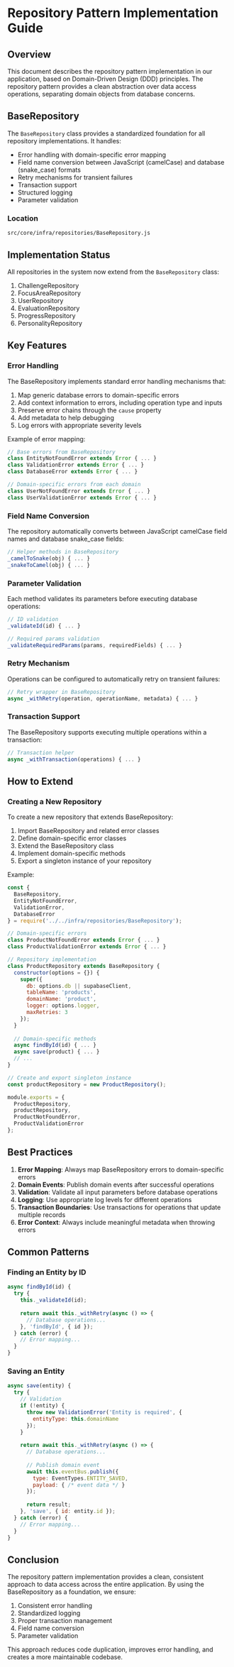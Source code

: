 # Repository Pattern Implementation Guide

## Overview

This document describes the repository pattern implementation in our application, based on Domain-Driven Design (DDD) principles. The repository pattern provides a clean abstraction over data access operations, separating domain objects from database concerns.

## BaseRepository

The `BaseRepository` class provides a standardized foundation for all repository implementations. It handles:

- Error handling with domain-specific error mapping
- Field name conversion between JavaScript (camelCase) and database (snake_case) formats
- Retry mechanisms for transient failures
- Transaction support
- Structured logging
- Parameter validation

### Location
```
src/core/infra/repositories/BaseRepository.js
```

## Implementation Status

All repositories in the system now extend from the `BaseRepository` class:

1. ChallengeRepository
2. FocusAreaRepository
3. UserRepository
4. EvaluationRepository
5. ProgressRepository
6. PersonalityRepository

## Key Features

### Error Handling

The BaseRepository implements standard error handling mechanisms that:

1. Map generic database errors to domain-specific errors
2. Add context information to errors, including operation type and inputs
3. Preserve error chains through the `cause` property
4. Add metadata to help debugging
5. Log errors with appropriate severity levels

Example of error mapping:
```javascript
// Base errors from BaseRepository
class EntityNotFoundError extends Error { ... }
class ValidationError extends Error { ... }
class DatabaseError extends Error { ... }

// Domain-specific errors from each domain
class UserNotFoundError extends Error { ... }
class UserValidationError extends Error { ... }
```

### Field Name Conversion

The repository automatically converts between JavaScript camelCase field names and database snake_case fields:

```javascript
// Helper methods in BaseRepository
_camelToSnake(obj) { ... }
_snakeToCamel(obj) { ... }
```

### Parameter Validation

Each method validates its parameters before executing database operations:

```javascript
// ID validation
_validateId(id) { ... }

// Required params validation
_validateRequiredParams(params, requiredFields) { ... }
```

### Retry Mechanism

Operations can be configured to automatically retry on transient failures:

```javascript
// Retry wrapper in BaseRepository
async _withRetry(operation, operationName, metadata) { ... }
```

### Transaction Support

The BaseRepository supports executing multiple operations within a transaction:

```javascript
// Transaction helper
async _withTransaction(operations) { ... }
```

## How to Extend

### Creating a New Repository

To create a new repository that extends BaseRepository:

1. Import BaseRepository and related error classes
2. Define domain-specific error classes
3. Extend the BaseRepository class
4. Implement domain-specific methods
5. Export a singleton instance of your repository

Example:

```javascript
const { 
  BaseRepository, 
  EntityNotFoundError, 
  ValidationError, 
  DatabaseError 
} = require('../../infra/repositories/BaseRepository');

// Domain-specific errors
class ProductNotFoundError extends Error { ... }
class ProductValidationError extends Error { ... }

// Repository implementation
class ProductRepository extends BaseRepository {
  constructor(options = {}) {
    super({
      db: options.db || supabaseClient,
      tableName: 'products',
      domainName: 'product',
      logger: options.logger,
      maxRetries: 3
    });
  }
  
  // Domain-specific methods
  async findById(id) { ... }
  async save(product) { ... }
  // ...
}

// Create and export singleton instance
const productRepository = new ProductRepository();

module.exports = {
  ProductRepository,
  productRepository,
  ProductNotFoundError,
  ProductValidationError
};
```

## Best Practices

1. **Error Mapping**: Always map BaseRepository errors to domain-specific errors
2. **Domain Events**: Publish domain events after successful operations
3. **Validation**: Validate all input parameters before database operations
4. **Logging**: Use appropriate log levels for different operations
5. **Transaction Boundaries**: Use transactions for operations that update multiple records
6. **Error Context**: Always include meaningful metadata when throwing errors

## Common Patterns

### Finding an Entity by ID

```javascript
async findById(id) {
  try {
    this._validateId(id);
    
    return await this._withRetry(async () => {
      // Database operations...
    }, 'findById', { id });
  } catch (error) {
    // Error mapping...
  }
}
```

### Saving an Entity

```javascript
async save(entity) {
  try {
    // Validation
    if (!entity) {
      throw new ValidationError('Entity is required', {
        entityType: this.domainName
      });
    }
    
    return await this._withRetry(async () => {
      // Database operations...
      
      // Publish domain event
      await this.eventBus.publish({
        type: EventTypes.ENTITY_SAVED,
        payload: { /* event data */ }
      });
      
      return result;
    }, 'save', { id: entity.id });
  } catch (error) {
    // Error mapping...
  }
}
```

## Conclusion

The repository pattern implementation provides a clean, consistent approach to data access across the entire application. By using the BaseRepository as a foundation, we ensure:

1. Consistent error handling
2. Standardized logging
3. Proper transaction management  
4. Field name conversion
5. Parameter validation

This approach reduces code duplication, improves error handling, and creates a more maintainable codebase. 